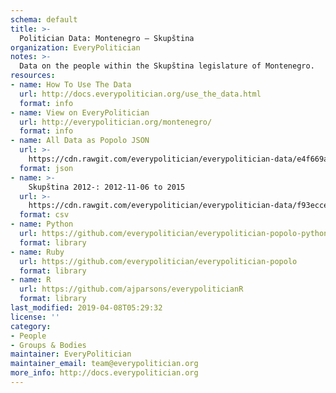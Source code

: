 ```yaml
---
schema: default
title: >-
  Politician Data: Montenegro — Skupština
organization: EveryPolitician
notes: >-
  Data on the people within the Skupština legislature of Montenegro.
resources:
- name: How To Use The Data
  url: http://docs.everypolitician.org/use_the_data.html
  format: info
- name: View on EveryPolitician
  url: http://everypolitician.org/montenegro/
  format: info
- name: All Data as Popolo JSON
  url: >-
    https://cdn.rawgit.com/everypolitician/everypolitician-data/e4f669ac6ff6197c97744d26ac44a37d2bd7e4bd/data/Montenegro/Assembly/ep-popolo-v1.0.json
  format: json
- name: >-
    Skupština 2012-: 2012-11-06 to 2015
  url: >-
    https://cdn.rawgit.com/everypolitician/everypolitician-data/f93ecce20a907eff09517de00d970968d18b9fc3/data/Montenegro/Assembly/term-25.csv
  format: csv
- name: Python
  url: https://github.com/everypolitician/everypolitician-popolo-python
  format: library
- name: Ruby
  url: https://github.com/everypolitician/everypolitician-popolo
  format: library
- name: R
  url: https://github.com/ajparsons/everypoliticianR
  format: library
last_modified: 2019-04-08T05:29:32
license: ''
category:
- People
- Groups & Bodies
maintainer: EveryPolitician
maintainer_email: team@everypolitician.org
more_info: http://docs.everypolitician.org
---
```


